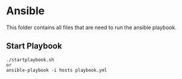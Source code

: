 # Ansible
This folder contains all files that are need to run the ansible playbook.
## Start Playbook
```console
./startplaybook.sh
or
ansible-playbook -i hosts playbook.yml
```


